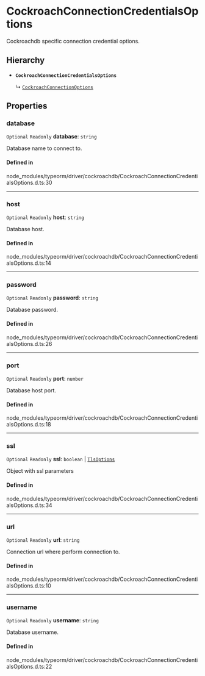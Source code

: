 # CockroachConnectionCredentialsOptions

Cockroachdb specific connection credential options.

## Hierarchy

- **`CockroachConnectionCredentialsOptions`**

  ↳ [`CockroachConnectionOptions`](CockroachConnectionOptions.md)

## Properties

### database

 `Optional` `Readonly` **database**: `string`

Database name to connect to.

#### Defined in

node_modules/typeorm/driver/cockroachdb/CockroachConnectionCredentialsOptions.d.ts:30

___

### host

 `Optional` `Readonly` **host**: `string`

Database host.

#### Defined in

node_modules/typeorm/driver/cockroachdb/CockroachConnectionCredentialsOptions.d.ts:14

___

### password

 `Optional` `Readonly` **password**: `string`

Database password.

#### Defined in

node_modules/typeorm/driver/cockroachdb/CockroachConnectionCredentialsOptions.d.ts:26

___

### port

 `Optional` `Readonly` **port**: `number`

Database host port.

#### Defined in

node_modules/typeorm/driver/cockroachdb/CockroachConnectionCredentialsOptions.d.ts:18

___

### ssl

 `Optional` `Readonly` **ssl**: `boolean` \| [`TlsOptions`](TlsOptions.md)

Object with ssl parameters

#### Defined in

node_modules/typeorm/driver/cockroachdb/CockroachConnectionCredentialsOptions.d.ts:34

___

### url

 `Optional` `Readonly` **url**: `string`

Connection url where perform connection to.

#### Defined in

node_modules/typeorm/driver/cockroachdb/CockroachConnectionCredentialsOptions.d.ts:10

___

### username

 `Optional` `Readonly` **username**: `string`

Database username.

#### Defined in

node_modules/typeorm/driver/cockroachdb/CockroachConnectionCredentialsOptions.d.ts:22
